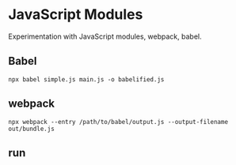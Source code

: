 # JavaScript Modules

Experimentation with JavaScript modules, webpack, babel.

## Babel

```
npx babel simple.js main.js -o babelified.js
```

## webpack
```
npx webpack --entry /path/to/babel/output.js --output-filename out/bundle.js
```

## run

